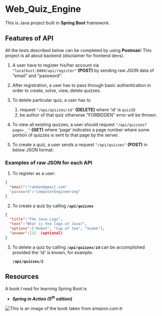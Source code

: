 # Web_Quiz_Engine

This is Java project built in **Spring Boot** framework. 

## Features of API 
All the tests described below can be completed by using **Postman**!  This project is all about backend (disclaimer for frontend devs).

1. A user have to register his/her account via <code>"localhost:8889/api/register"</code> **(POST)** by sending raw JSON data of "email" and "password".

2. After registration, a user has to pass through basic authentication in order to create, solve, view, delete quizzes.

3. To delete particular quiz, a user has to 
   1. request <code>"/api/quizzes/id"</code> **(DELETE)** where 'id' is <code>quizID</code> 
   2. be author of that quiz otherwise "FORBIDDEN" error will be thrown.

4. To view all existing quizzes, a user should request <code>"/api/quizzes?page=__"</code> **(GET)** where 'page' indicates a page number where some portion of quizzes is sent to that page by the server.

5. To create a quiz, a user sends a request <code>"/api/quizzes"</code> **(POST)** in below JSON format: </br>

### Examples of raw JSON for each API
1. To register as a user:
~~~json
{
  "email":"rahman@gmail.com"
  "password":"computerEngineering"
}
~~~
2. To create a quiz by calling <code>***/api/quizzes***</code>
~~~json
{ 
  "title":"The Java Logo",
  "text":"What is the logo of Java?",
  "options":["Robot", "Cup of tea", "Snake"],
  "answer":[2]  (optional)
}
~~~
3. To delete a quiz by calling <code>***/api/quizzes/id***</code> can be accomplished provided the 'id' is known, for example: <pre><code>**/api/quizzes/2</pre>**</code>

## Resources
A book I read for learning Spring Boot is
* ***Spring in Action (5<sup>th</sup> edition)***

![This is an image of the book taken from amazon.com.tr](https://images-na.ssl-images-amazon.com/images/I/51xkEqwHOxL._SX258_BO1,204,203,200_QL70_ML2_.jpg)
